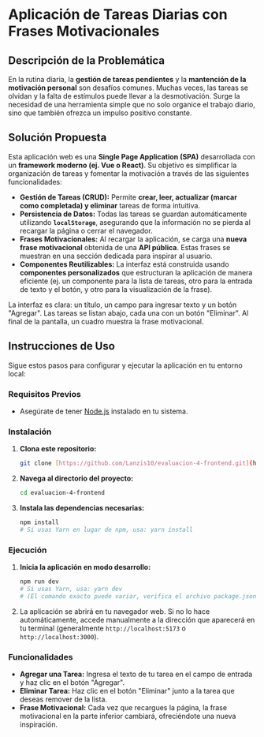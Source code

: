 # Aplicación de Tareas Diarias con Frases Motivacionales

## Descripción de la Problemática

En la rutina diaria, la **gestión de tareas pendientes** y la **mantención de la motivación personal** son desafíos comunes. Muchas veces, las tareas se olvidan y la falta de estímulos puede llevar a la desmotivación. Surge la necesidad de una herramienta simple que no solo organice el trabajo diario, sino que también ofrezca un impulso positivo constante.

## Solución Propuesta

Esta aplicación web es una **Single Page Application (SPA)** desarrollada con un **framework moderno (ej. Vue o React)**. Su objetivo es simplificar la organización de tareas y fomentar la motivación a través de las siguientes funcionalidades:

* **Gestión de Tareas (CRUD):** Permite **crear, leer, actualizar (marcar como completada) y eliminar** tareas de forma intuitiva.
* **Persistencia de Datos:** Todas las tareas se guardan automáticamente utilizando **`localStorage`**, asegurando que la información no se pierda al recargar la página o cerrar el navegador.
* **Frases Motivacionales:** Al recargar la aplicación, se carga una **nueva frase motivacional** obtenida de una **API pública**. Estas frases se muestran en una sección dedicada para inspirar al usuario.
* **Componentes Reutilizables:** La interfaz está construida usando **componentes personalizados** que estructuran la aplicación de manera eficiente (ej. un componente para la lista de tareas, otro para la entrada de texto y el botón, y otro para la visualización de la frase).

La interfaz es clara: un título, un campo para ingresar texto y un botón "Agregar". Las tareas se listan abajo, cada una con un botón "Eliminar". Al final de la pantalla, un cuadro muestra la frase motivacional.

## Instrucciones de Uso

Sigue estos pasos para configurar y ejecutar la aplicación en tu entorno local:

### Requisitos Previos

* Asegúrate de tener [Node.js](https://nodejs.org/) instalado en tu sistema.

### Instalación

1.  **Clona este repositorio:**
    ```bash
    git clone [https://github.com/Lanzis10/evaluacion-4-frontend.git](https://github.com/Lanzis10/evaluacion-4-frontend.git)
    ```
2.  **Navega al directorio del proyecto:**
    ```bash
    cd evaluacion-4-frontend
    ```
3.  **Instala las dependencias necesarias:**
    ```bash
    npm install
    # Si usas Yarn en lugar de npm, usa: yarn install
    ```

### Ejecución

1.  **Inicia la aplicación en modo desarrollo:**
    ```bash
    npm run dev
    # Si usas Yarn, usa: yarn dev
    # (El comando exacto puede variar, verifica el archivo package.json si 'npm run dev' no funciona).
    ```
2.  La aplicación se abrirá en tu navegador web. Si no lo hace automáticamente, accede manualmente a la dirección que aparecerá en tu terminal (generalmente `http://localhost:5173` o `http://localhost:3000`).

### Funcionalidades

* **Agregar una Tarea:** Ingresa el texto de tu tarea en el campo de entrada y haz clic en el botón "Agregar".
* **Eliminar Tarea:** Haz clic en el botón "Eliminar" junto a la tarea que deseas remover de la lista.
* **Frase Motivacional:** Cada vez que recargues la página, la frase motivacional en la parte inferior cambiará, ofreciéndote una nueva inspiración.
